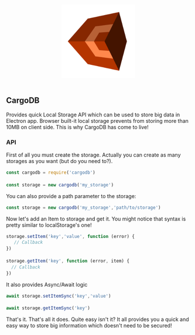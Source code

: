 <div align="center">
  <img width="200" height="200" src="https://raw.githubusercontent.com/Ph0enixKM/CargoDB/master/cargo.png">
  <br>
  <br>
</div>

## CargoDB
Provides quick Local Storage API which can be used to store big data in Electron app.
Browser built-it local storage prevents from storing more than 10MB on client side.
This is why CargoDB has come to live!

### API
First of all you must create the storage.
Actually you can create as many storages as you want (but do you need to?).

```js
const cargodb = require('cargodb')

const storage = new cargodb('my_storage')
```
  
You can also provide a path parameter to the storage:
  
```js
const storage = new cargodb('my_storage','path/to/storage')
```
  
Now let's add an Item to storage and get it.
You might notice that syntax is pretty similar to localStorage's one!

```js
storage.setItem('key','value', function (error) {
   // Callback
})
    
storage.getItem('key', function (error, item) {
  // Callback
})
```

It also provides Async/Await logic

```js
await storage.setItemSync('key','value')

await storage.getItemSync('key')
```

That's it. That's all it does. Quite easy isn't it?
It all provides you a quick and easy way to store big information which doesn't
need to be secured!
